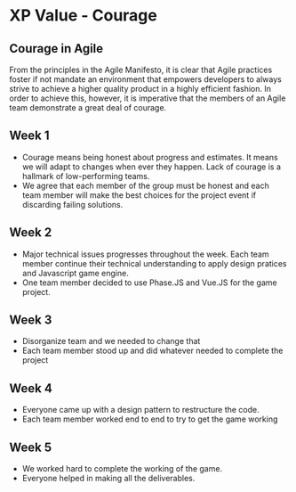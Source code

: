 # XP Value - Courage

## Courage in Agile

From the principles in the Agile Manifesto, it is clear that Agile practices foster if not mandate an environment that empowers developers to always strive to achieve a higher quality product in a highly efficient fashion. In order to achieve this, however, it is imperative that the members of an Agile team demonstrate a great deal of courage.

## Week 1 

* Courage means being honest about progress and estimates. It means we will adapt to changes when ever they happen. Lack of courage is a hallmark of low-performing teams.
* We agree that each member of the group must be honest and each team member will make the best choices for the project event if discarding failing solutions.

## Week 2

* Major technical issues progresses throughout the week. Each team member continue their technical understanding to apply design pratices and Javascript game engine. 
* One team member decided to use Phase.JS and Vue.JS for the game project. 

## Week 3

* Disorganize team and we needed to change that 
* Each team member stood up and did whatever needed to complete the project 


## Week 4

* Everyone came up with a design pattern to restructure the code. 
* Each team member worked end to end to try to get the game working


## Week 5

* We worked hard to complete the working of the game. 
* Everyone helped in making all the deliverables. 
